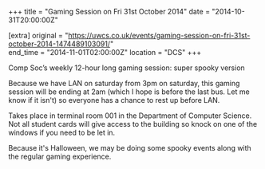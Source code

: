 +++
title = "Gaming Session on Fri 31st October 2014"
date = "2014-10-31T20:00:00Z"

[extra]
original = "https://uwcs.co.uk/events/gaming-session-on-fri-31st-october-2014-1474489103091/"    
end_time = "2014-11-01T02:00:00Z"
location = "DCS"
+++

Comp Soc’s weekly 12-hour long gaming session: super spooky version

Because we have LAN on saturday from 3pm on saturday, this gaming session will be ending at 2am (which I hope is before the last bus. Let me know if it isn't) so everyone has a chance to rest up before LAN.

Takes place in terminal room 001 in the Department of Computer Science. Not all student cards will give access to the building so knock on one of the windows if you need to be let in.

Because it's Halloween, we may be doing some spooky events along with the regular gaming experience.

